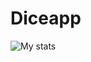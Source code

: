 # Diceapp

![My stats](https://github-readme-stats.vercel.app/api?username=zacharyelledgemcghee&show_icons=true&theme=algolia)
